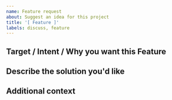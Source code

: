 ```yaml
---
name: Feature request
about: Suggest an idea for this project
title: '[ Feature ]'
labels: discuss, feature
---
```


## Target / Intent / Why you want this Feature

## Describe the solution you'd like

## Additional context
